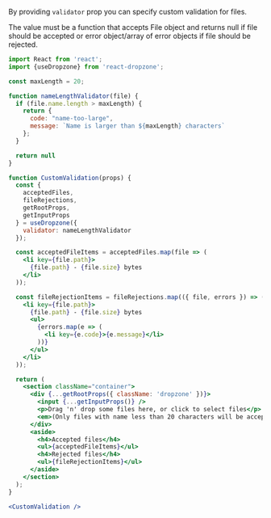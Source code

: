 By providing `validator` prop you can specify custom validation for files.

The value must be a function that accepts File object and returns null if file should be accepted or error object/array of error objects if file should be rejected.

```jsx harmony
import React from 'react';
import {useDropzone} from 'react-dropzone';

const maxLength = 20;

function nameLengthValidator(file) {
  if (file.name.length > maxLength) {
    return {
      code: "name-too-large",
      message: `Name is larger than ${maxLength} characters`
    };
  }

  return null
}

function CustomValidation(props) {
  const {
    acceptedFiles,
    fileRejections,
    getRootProps,
    getInputProps
  } = useDropzone({
    validator: nameLengthValidator
  });

  const acceptedFileItems = acceptedFiles.map(file => (
    <li key={file.path}>
      {file.path} - {file.size} bytes
    </li>
  ));

  const fileRejectionItems = fileRejections.map(({ file, errors }) => (
    <li key={file.path}>
      {file.path} - {file.size} bytes
      <ul>
        {errors.map(e => (
          <li key={e.code}>{e.message}</li>
        ))}
      </ul>
    </li>
  ));

  return (
    <section className="container">
      <div {...getRootProps({ className: 'dropzone' })}>
        <input {...getInputProps()} />
        <p>Drag 'n' drop some files here, or click to select files</p>
        <em>(Only files with name less than 20 characters will be accepted)</em>
      </div>
      <aside>
        <h4>Accepted files</h4>
        <ul>{acceptedFileItems}</ul>
        <h4>Rejected files</h4>
        <ul>{fileRejectionItems}</ul>
      </aside>
    </section>
  );
}

<CustomValidation />
```

